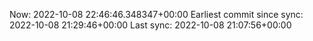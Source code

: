 Now: 2022-10-08 22:46:46.348347+00:00 Earliest commit since sync: 2022-10-08 21:29:46+00:00 Last sync: 2022-10-08 21:07:56+00:00
